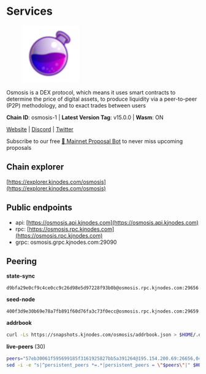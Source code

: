 # Services

<figure><img src="https://raw.githubusercontent.com/kj89/cosmos-images/main/logos/osmosis.png" width="150" alt=""><figcaption></figcaption></figure>

Osmosis is a DEX protocol, which means it uses smart contracts  to determine the price of digital assets, to produce liquidity  via a peer-to-peer (P2P) methodology, and to exact trades between users

**Chain ID**: osmosis-1 | **Latest Version Tag**: v15.0.0 | **Wasm**: ON

[Website](https://osmosis.zone) | [Discord](https://discord.gg/osmosis) | [Twitter](https://twitter.com/osmosiszone)



Subscribe to our free [🤖 Mainnet Proposal Bot](https://t.me/kjnodes_proposal_bot) to never miss upcoming proposals


## Chain explorer
[https://explorer.kjnodes.com/osmosis](https://explorer.kjnodes.com/osmosis)

## Public endpoints

* api: [https://osmosis.api.kjnodes.com](https://osmosis.api.kjnodes.com)
* rpc: [https://osmosis.rpc.kjnodes.com](https://osmosis.rpc.kjnodes.com)
* grpc: osmosis.grpc.kjnodes.com:29090

## Peering

**state-sync**

```text
d9bfa29e0cf9c4ce0cc9c26d98e5d97228f93b0b@osmosis.rpc.kjnodes.com:29656
```

**seed-node**

```text
400f3d9e30b69e78a7fb891f60d76fa3c73f0ecc@osmosis.rpc.kjnodes.com:29659
```

**addrbook**
```bash
curl -Ls https://snapshots.kjnodes.com/osmosis/addrbook.json > $HOME/.osmosisd/config/addrbook.json
```

**live-peers** (30)
```bash
peers="57eb30061f595699185f3161925827bb5a391264@195.154.200.69:26656,0419c998d6aac0afdb05808ad9a935670248e209@65.108.204.56:26656,4c927f93d430baf31e6d6418e62c56f442f092bc@46.4.28.42:26656,d4e6a9d74abbf4676c8fd2d58d27fc24b59056b9@143.198.22.206:26656,77bb5fb9b6964d6e861e91c1d55cf82b67d838b5@35.212.77.47:26656,2f4c0337b2522034a614a5cb2c61a891fe753c03@5.9.81.187:29656,4cccbb26639559c39f44758d246c5ed928f7717f@176.9.19.66:26656,9b1bfb99d9eb04af32510ed8e3eb83c59448662f@95.214.52.220:26656,ec929701754be057fb38c824fc127e26add9c900@138.201.121.185:26666,e1b058e5cfa2b836ddaa496b10911da62dcf182e@138.201.8.248:26656,069922fc087982553f10d9e6163948d0d6dfecb4@65.109.28.58:26656,b54d611ce10b7a4e816fae4e0b87b44f25c7da74@50.242.73.9:26656,9bdeb59c97c139187236b2ce92c229c3b9156d93@5.78.80.161:26656,4d2605490fcd7369800cb0e1e27ef6d433c1cd96@65.109.20.37:26656,e327b773177d3a00c461f59552a1962dd83741b2@65.108.9.164:10156,c29b58aa25198ef724189f9a0b8d7ef4399d9587@65.109.52.178:26656,3e3f8f3a9ed941600550d090900aee639abb7906@93.159.134.158:56656,e3ab699881792abe822e6de3a0da6eb84a143903@34.79.77.122:26656,91ed0275dcc075ba506a150b446f32ca38d805e0@195.14.6.2:26656,d0c050f33b7aa1032a3763da0e7eb8df0ac72a2c@162.55.92.114:12000,a50c8dcd0e83032b5e29d5c5beef6e54ddafb508@35.83.253.164:26656,2186d344ff775c8181bf31de600eed0c72b9fe9e@65.109.28.213:26656,913e9db0332df1152e5afe032ab81bdb65e3f91c@110.11.23.44:26656,a559df67d051d54627a3e25584ff18b8ca55a8b0@95.216.46.251:26656,7c5459ea4bbc41aa4d86ffe8126f0651155227c8@85.195.102.127:26656,63b4a45bb2276fe141e69ce83750a2c53f1ceeda@198.244.202.196:26656,31d2c86f7957e2db91297e54c3b0456ea06c2250@173.67.177.115:26656,b69e57cd6f796ac5d6efb1a834163365c37cbfa8@78.46.69.29:26656,ac2fbcb5de633d136a942c28c3049e3edbc6e69a@85.239.233.61:2000,d9bfa29e0cf9c4ce0cc9c26d98e5d97228f93b0b@65.109.88.38:29656"
sed -i -e "s|^persistent_peers *=.*|persistent_peers = \"$peers\"|" $HOME/.osmosisd/config/config.toml
```
